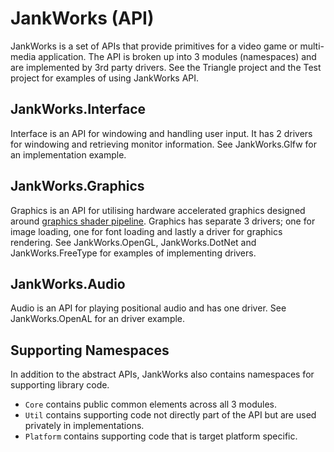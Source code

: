 # JankWorks (API)

JankWorks is a set of APIs that provide primitives for a video game or multi-media application. The API is broken up into 3 modules (namespaces) and are implemented by 3rd party drivers. See the Triangle project and the Test project for examples of using JankWorks API.

## JankWorks.Interface

Interface is an API for windowing and handling user input. It has 2 drivers for windowing and retrieving monitor information. See JankWorks.Glfw for an implementation example.

## JankWorks.Graphics

Graphics is an API for utilising hardware accelerated graphics designed around [graphics shader pipeline](https://en.wikipedia.org/wiki/Graphics_pipeline). Graphics has separate 3 drivers; one for image loading, one for font loading and lastly a driver for graphics rendering. See JankWorks.OpenGL, JankWorks.DotNet and JankWorks.FreeType for examples of implementing drivers.

## JankWorks.Audio

Audio is an API for playing positional audio and has one driver. See JankWorks.OpenAL for an driver example.

## Supporting Namespaces

In addition to the abstract APIs, JankWorks also contains namespaces for supporting library code. 

- `Core`		contains public common elements across all 3 modules.
- `Util`		contains supporting code not directly part of the API but are used privately in implementations.
- `Platform`	contains supporting code that is target platform specific.